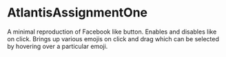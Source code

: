 # AtlantisAssignmentOne
A minimal reproduction of Facebook like button.
Enables and disables like on click.
Brings up various emojis on click and drag which can be selected by hovering over a particular emoji.
